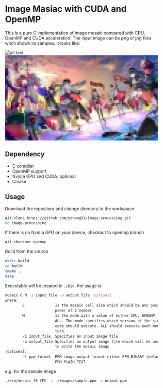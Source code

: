 # Image Masiac with CUDA and OpenMP
This is a pure C implementation of image mosaic compared with CPU, OpenMP and CUDA acceleration. The input image can be png or jpg files witch shown im samples,
it looks like:


![alt text](anime.png)
![alt text](animeoutput.png)
## Dependency

- C compiler
- OpenMP support
- Nvidia GPU and CUDA, optional
- Cmake

## Usage

Download the repository and change directory to the workspace

```sh
git clone https://github.com/yzheng51/image-processing.git
cd image-processing
```

If there is no Nvidia GPU on your device, checkout to openmp branch

```sh
git checkout openmp
```

Build from the source

```sh
mkdir build
cd build
cmake ..
make
```

Executable will be created in `./bin`, the usage is

```sh
mosaic C M -i input_file -o output_file [options]
where:
        C              Is the mosaic cell size which should be any positive
                       power of 2 number
        M              Is the mode with a value of either CPU, OPENMP, CUDA or
                       ALL. The mode specifies which version of the simulation
                       code should execute. ALL should execute each mode in
                       turn.
        -i input_file  Specifies an input image file
        -o output_file Specifies an output image file which will be used
                       to write the mosaic image
[options]:
        -f ppm_format  PPM image output format either PPM_BINARY (default) or
                       PPM_PLAIN_TEXT
```

e.g. for the sample image

```sh
./bin/mosaic 16 CPU -i ./images/sample.ppm -o output.ppm
```
